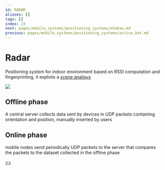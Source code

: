 ```yaml
---
id: RADAR
aliases: []
tags: []
index: 23
next: pages/mobile_systems/positioning_systems/ekahau.md
previous: pages/mobile_systems/positioning_systems/active_bat.md
---
```


# Radar

Positioning system for indoor environment based on RSSI computation and fingerprinting, it exploits a [scene analisys](pages/mobile_systems/positioning_systems/base_techniques.md#scene%20analysis)

![](assets/mobile_systems/Pasted%20image%2020240609155153.png)

## Offline phase

A central server collects data sent by devices in UDP packets containing orientation and position, manually inserted by users

## Online phase

mobile nodes send periodically UDP packets to the server that compares the packets to the dataset collected in the offline phase

[<](pages/mobile_systems/positioning_systems/active_bat.md)[>](pages/mobile_systems/positioning_systems/ekahau.md)
